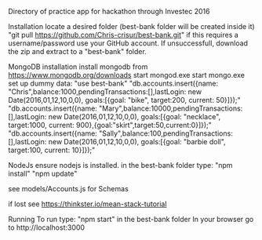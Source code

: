 Directory of practice app for hackathon through Investec 2016

Installation
locate a desired folder (best-bank folder will be created inside it)
"git pull https://github.com/Chris-crisur/best-bank.git"
if this requires a username/password use your GitHub account. If unsuccessfull, download the zip and extract to a "best-bank" folder.

MongoDB installation
install mongodb from https://www.mongodb.org/downloads
start mongod.exe
start mongo.exe
set up dummy data:
    "use best-bank"
    "db.accounts.insert({name: "Chris",balance:1000,pendingTransactions:[],lastLogin: new Date(2016,01,12,10,0,0), goals:[{goal: "bike", target:200, current: 50}]});"
    "db.accounts.insert({name: "Mary",balance:10000,pendingTransactions:[],lastLogin: new Date(2016,01,12,10,0,0), goals:[{goal: "necklace", target:1000, current: 900},{goal:"skirt",target:50,current:0}]});"
    "db.accounts.insert({name: "Sally",balance:100,pendingTransactions:[],lastLogin: new Date(2016,01,12,10,0,0), goals:[{goal: "barbie doll", target:100, current: 10}]});"

NodeJs
ensure nodejs is installed.
in the best-bank folder type:
    "npm install"
    "npm update"

see models/Accounts.js for Schemas

if lost see https://thinkster.io/mean-stack-tutorial

Running
To run type:
    "npm start"
in the best-bank folder
In your browser go to http://localhost:3000
